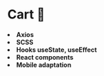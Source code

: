 <h1>Cart 🛒

<h4>
<li>Axios
<li>SCSS
<li>Hooks useState, useEffect
<li>React components
<li>Mobile adaptation 
